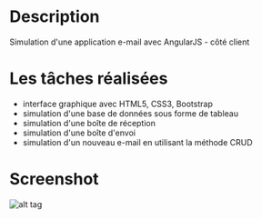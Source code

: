 # Description
Simulation d'une application e-mail avec AngularJS - côté client

# Les tâches réalisées
- interface graphique avec HTML5, CSS3, Bootstrap
- simulation d'une base de données sous forme de tableau
- simulation d'une boîte de réception
- simulation d'une boîte d'envoi
- simulation d'un nouveau e-mail en utilisant la méthode CRUD

# Screenshot
![alt tag](https://github.com/handrianasolo/angularJs-tp-demo/blob/master/mockup.PNG)
